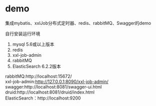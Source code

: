 # demo
集成mybatis、xxlJob分布式定时器、redis、rabbitMQ、Swagger的demo  

自行安装运行环境  
 
  1. mysql 5.6或以上版本  
  2. redis  
  3. xxl-job-admin  
  4. rabbitMQ
  5. ElasticSearch 6.2.2版本


rabbitMQ:http://localhost:15672/  
xxl-job-admin:http://127.0.0.1:8090/xxl-job-admin/  
swagger:http://localhost:8081/swagger-ui.html  
druid:http://localhost:8081/druid/index.html  
ElasticSearch：http://localhost:9200 
